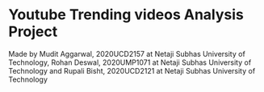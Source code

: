 # Youtube Trending videos Analysis Project

Made by Mudit Aggarwal, 2020UCD2157 at Netaji Subhas University of Technology,
Rohan Deswal, 2020UMP1071 at Netaji Subhas University of Technology
and Rupali Bisht, 2020UCD2121 at Netaji Subhas University of Technology
